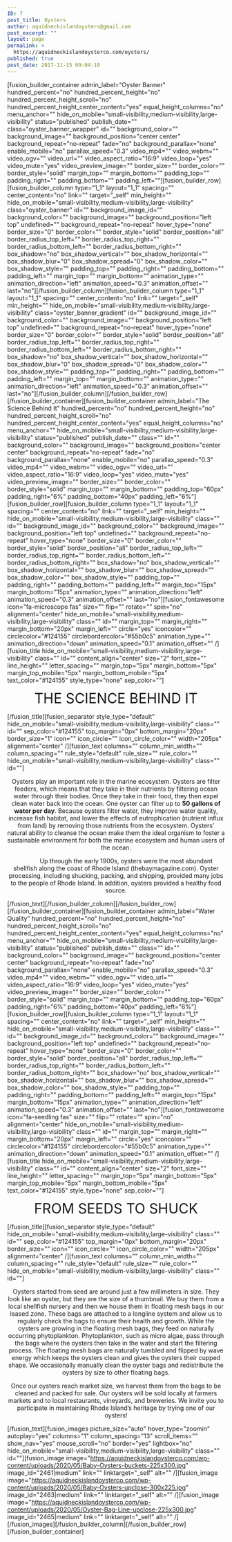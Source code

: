 ```yaml
---
ID: 7
post_title: Oysters
author: aquidneckislandoysters@gmail.com
post_excerpt: ""
layout: page
permalink: >
  https://aquidneckislandoysterco.com/oysters/
published: true
post_date: 2017-11-15 09:04:10
---
```

[fusion_builder_container admin_label="Oyster Banner" hundred_percent="no" hundred_percent_height="no" hundred_percent_height_scroll="no" hundred_percent_height_center_content="yes" equal_height_columns="no" menu_anchor="" hide_on_mobile="small-visibility,medium-visibility,large-visibility" status="published" publish_date="" class="oyster_banner_wrapper" id="" background_color="" background_image="" background_position="center center" background_repeat="no-repeat" fade="no" background_parallax="none" enable_mobile="no" parallax_speed="0.3" video_mp4="" video_webm="" video_ogv="" video_url="" video_aspect_ratio="16:9" video_loop="yes" video_mute="yes" video_preview_image="" border_size="" border_color="" border_style="solid" margin_top="" margin_bottom="" padding_top="" padding_right="" padding_bottom="" padding_left=""][fusion_builder_row][fusion_builder_column type="1_1" layout="1_1" spacing="" center_content="no" link="" target="_self" min_height="" hide_on_mobile="small-visibility,medium-visibility,large-visibility" class="oyster_banner" id="" background_image_id="" background_color="" background_image="" background_position="left top" undefined="" background_repeat="no-repeat" hover_type="none" border_size="0" border_color="" border_style="solid" border_position="all" border_radius_top_left="" border_radius_top_right="" border_radius_bottom_left="" border_radius_bottom_right="" box_shadow="no" box_shadow_vertical="" box_shadow_horizontal="" box_shadow_blur="0" box_shadow_spread="0" box_shadow_color="" box_shadow_style="" padding_top="" padding_right="" padding_bottom="" padding_left="" margin_top="" margin_bottom="" animation_type="" animation_direction="left" animation_speed="0.3" animation_offset="" last="no"][/fusion_builder_column][fusion_builder_column type="1_1" layout="1_1" spacing="" center_content="no" link="" target="_self" min_height="" hide_on_mobile="small-visibility,medium-visibility,large-visibility" class="oyster_banner_gradient" id="" background_image_id="" background_color="" background_image="" background_position="left top" undefined="" background_repeat="no-repeat" hover_type="none" border_size="0" border_color="" border_style="solid" border_position="all" border_radius_top_left="" border_radius_top_right="" border_radius_bottom_left="" border_radius_bottom_right="" box_shadow="no" box_shadow_vertical="" box_shadow_horizontal="" box_shadow_blur="0" box_shadow_spread="0" box_shadow_color="" box_shadow_style="" padding_top="" padding_right="" padding_bottom="" padding_left="" margin_top="" margin_bottom="" animation_type="" animation_direction="left" animation_speed="0.3" animation_offset="" last="no"][/fusion_builder_column][/fusion_builder_row][/fusion_builder_container][fusion_builder_container admin_label="The Science Behind It" hundred_percent="no" hundred_percent_height="no" hundred_percent_height_scroll="no" hundred_percent_height_center_content="yes" equal_height_columns="no" menu_anchor="" hide_on_mobile="small-visibility,medium-visibility,large-visibility" status="published" publish_date="" class="" id="" background_color="" background_image="" background_position="center center" background_repeat="no-repeat" fade="no" background_parallax="none" enable_mobile="no" parallax_speed="0.3" video_mp4="" video_webm="" video_ogv="" video_url="" video_aspect_ratio="16:9" video_loop="yes" video_mute="yes" video_preview_image="" border_size="" border_color="" border_style="solid" margin_top="" margin_bottom="" padding_top="60px" padding_right="6%" padding_bottom="40px" padding_left="6%"][fusion_builder_row][fusion_builder_column type="1_1" layout="1_1" spacing="" center_content="no" link="" target="_self" min_height="" hide_on_mobile="small-visibility,medium-visibility,large-visibility" class="" id="" background_image_id="" background_color="" background_image="" background_position="left top" undefined="" background_repeat="no-repeat" hover_type="none" border_size="0" border_color="" border_style="solid" border_position="all" border_radius_top_left="" border_radius_top_right="" border_radius_bottom_left="" border_radius_bottom_right="" box_shadow="no" box_shadow_vertical="" box_shadow_horizontal="" box_shadow_blur="" box_shadow_spread="" box_shadow_color="" box_shadow_style="" padding_top="" padding_right="" padding_bottom="" padding_left="" margin_top="15px" margin_bottom="15px" animation_type="" animation_direction="left" animation_speed="0.3" animation_offset="" last="no"][fusion_fontawesome icon="fa-microscope fas" size="" flip="" rotate="" spin="no" alignment="center" hide_on_mobile="small-visibility,medium-visibility,large-visibility" class="" id="" margin_top="" margin_right="" margin_bottom="20px" margin_left="" circle="yes" iconcolor="" circlecolor="#124155" circlebordercolor="#55b0c5" animation_type="" animation_direction="down" animation_speed="0.1" animation_offset="" /][fusion_title hide_on_mobile="small-visibility,medium-visibility,large-visibility" class="" id="" content_align="center" size="2" font_size="" line_height="" letter_spacing="" margin_top="5px" margin_bottom="5px" margin_top_mobile="5px" margin_bottom_mobile="5px" text_color="#124155" style_type="none" sep_color=""]<p style="text-align: center;"><span style="font-size: 24pt;">THE SCIENCE BEHIND IT</span></p>[/fusion_title][fusion_separator style_type="default" hide_on_mobile="small-visibility,medium-visibility,large-visibility" class="" id="" sep_color="#124155" top_margin="0px" bottom_margin="20px" border_size="1" icon="" icon_circle="" icon_circle_color="" width="205px" alignment="center" /][fusion_text columns="" column_min_width="" column_spacing="" rule_style="default" rule_size="" rule_color="" hide_on_mobile="small-visibility,medium-visibility,large-visibility" class="" id=""]<p style="text-align: center;">Oysters play an important role in the marine ecosystem. Oysters are filter feeders, which means that they take in their nutrients by filtering ocean water through their bodies. Once they take in their food, they then expel clean water back into the ocean. One oyster can filter up to <strong>50 gallons of water per day</strong>. Because oysters filter water, they improve water quality, increase fish habitat, and lower the effects of eutrophication (nutrient influx from land) by removing those nutrients from the ecosystem. Oysters’ natural ability to cleanse the ocean make them the ideal organism to foster a sustainable environment for both the marine ecosystem and human users of the ocean.</p><p style="text-align: center;">            Up through the early 1900s, oysters were the most abundant shellfish along the coast of Rhode Island (thebaymagazine.com). Oyster processing, including shucking, packing, and shipping, provided many jobs to the people of Rhode Island. In addition, oysters provided a healthy food source.</p>[/fusion_text][/fusion_builder_column][/fusion_builder_row][/fusion_builder_container][fusion_builder_container admin_label="Water Quality" hundred_percent="no" hundred_percent_height="no" hundred_percent_height_scroll="no" hundred_percent_height_center_content="yes" equal_height_columns="no" menu_anchor="" hide_on_mobile="small-visibility,medium-visibility,large-visibility" status="published" publish_date="" class="" id="" background_color="" background_image="" background_position="center center" background_repeat="no-repeat" fade="no" background_parallax="none" enable_mobile="no" parallax_speed="0.3" video_mp4="" video_webm="" video_ogv="" video_url="" video_aspect_ratio="16:9" video_loop="yes" video_mute="yes" video_preview_image="" border_size="" border_color="" border_style="solid" margin_top="" margin_bottom="" padding_top="60px" padding_right="6%" padding_bottom="40px" padding_left="6%"][fusion_builder_row][fusion_builder_column type="1_1" layout="1_1" spacing="" center_content="no" link="" target="_self" min_height="" hide_on_mobile="small-visibility,medium-visibility,large-visibility" class="" id="" background_image_id="" background_color="" background_image="" background_position="left top" undefined="" background_repeat="no-repeat" hover_type="none" border_size="0" border_color="" border_style="solid" border_position="all" border_radius_top_left="" border_radius_top_right="" border_radius_bottom_left="" border_radius_bottom_right="" box_shadow="no" box_shadow_vertical="" box_shadow_horizontal="" box_shadow_blur="" box_shadow_spread="" box_shadow_color="" box_shadow_style="" padding_top="" padding_right="" padding_bottom="" padding_left="" margin_top="15px" margin_bottom="15px" animation_type="" animation_direction="left" animation_speed="0.3" animation_offset="" last="no"][fusion_fontawesome icon="fa-seedling fas" size="" flip="" rotate="" spin="no" alignment="center" hide_on_mobile="small-visibility,medium-visibility,large-visibility" class="" id="" margin_top="" margin_right="" margin_bottom="20px" margin_left="" circle="yes" iconcolor="" circlecolor="#124155" circlebordercolor="#55b0c5" animation_type="" animation_direction="down" animation_speed="0.1" animation_offset="" /][fusion_title hide_on_mobile="small-visibility,medium-visibility,large-visibility" class="" id="" content_align="center" size="2" font_size="" line_height="" letter_spacing="" margin_top="5px" margin_bottom="5px" margin_top_mobile="5px" margin_bottom_mobile="5px" text_color="#124155" style_type="none" sep_color=""]<p style="text-align: center;"><span style="font-size: 24pt;">FROM SEEDS TO SHUCK</span></p>[/fusion_title][fusion_separator style_type="default" hide_on_mobile="small-visibility,medium-visibility,large-visibility" class="" id="" sep_color="#124155" top_margin="0px" bottom_margin="20px" border_size="" icon="" icon_circle="" icon_circle_color="" width="205px" alignment="center" /][fusion_text columns="" column_min_width="" column_spacing="" rule_style="default" rule_size="" rule_color="" hide_on_mobile="small-visibility,medium-visibility,large-visibility" class="" id=""]<p style="text-align: center;">Oysters started from seed are around just a few millimeters in size. They look like an oyster, but they are the size of a thumbnail. We buy them from a local shellfish nursery and then we house them in floating mesh bags in our leased zone. These bags are attached to a longline system and allow us to regularly check the bags to ensure their health and growth. While the oysters are growing in the floating mesh bags, they feed on naturally occurring phytoplankton. Phytoplankton, such as micro algae, pass through the bags where the oysters then take in the water and start the filtering process. The floating mesh bags are naturally tumbled and flipped by wave energy which keeps the oysters clean and gives the oysters their cupped shape. We occasionally manually clean the oyster bags and redistribute the oysters by size to other floating bags.</p><p style="text-align: center;">Once our oysters reach market size, we harvest them from the bags to be cleaned and packed for sale. Our oysters will be sold locally at farmers markets and to local restaurants, vineyards, and breweries. We invite you to participate in maintaining Rhode Island’s heritage by trying one of our oysters!</p>[/fusion_text][fusion_images picture_size="auto" hover_type="zoomin" autoplay="yes" columns="1" column_spacing="13" scroll_items="" show_nav="yes" mouse_scroll="no" border="yes" lightbox="no" hide_on_mobile="small-visibility,medium-visibility,large-visibility" class="" id=""][fusion_image image="https://aquidneckislandoysterco.com/wp-content/uploads/2020/05/Baby-Oysters-buckets-225x300.jpg" image_id="2461|medium" link="" linktarget="_self" alt="" /][fusion_image image="https://aquidneckislandoysterco.com/wp-content/uploads/2020/05/Baby-Oysters-upclose-300x225.jpg" image_id="2463|medium" link="" linktarget="_self" alt="" /][fusion_image image="https://aquidneckislandoysterco.com/wp-content/uploads/2020/05/Oyster-Bag-Line-upclose-225x300.jpg" image_id="2465|medium" link="" linktarget="_self" alt="" /][/fusion_images][/fusion_builder_column][/fusion_builder_row][/fusion_builder_container]